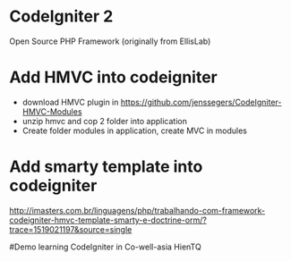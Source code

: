 # CodeIgniter 2
Open Source PHP Framework (originally from EllisLab)

# Add HMVC into codeigniter
- download HMVC plugin in https://github.com/jenssegers/CodeIgniter-HMVC-Modules
- unzip hmvc and cop 2 folder into application
- Create folder modules in application, create MVC in modules

# Add smarty template into codeigniter

http://imasters.com.br/linguagens/php/trabalhando-com-framework-codeigniter-hmvc-template-smarty-e-doctrine-orm/?trace=1519021197&source=single

#Demo learning CodeIgniter in Co-well-asia HienTQ 
